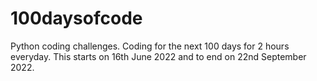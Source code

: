 # 100daysofcode
Python coding challenges. Coding for the next 100 days for 2 hours everyday. This starts on 16th June 2022 and to end on 22nd September 2022.
